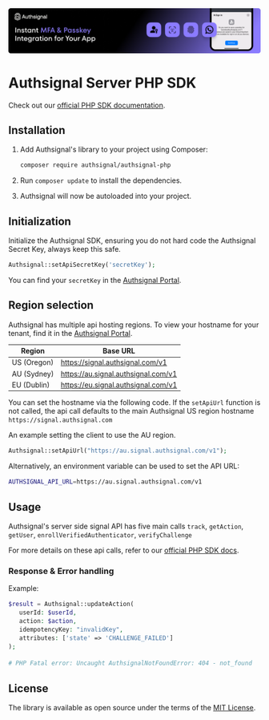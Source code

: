 <img width="1070" alt="Authsignal" src="https://raw.githubusercontent.com/authsignal/authsignal-php/main/.github/images/authsignal.png">

# Authsignal Server PHP SDK

Check out our [official PHP SDK documentation](https://docs.authsignal.com/sdks/server/php).

## Installation

1. Add Authsignal's library to your project using Composer:

   ```bash
   composer require authsignal/authsignal-php
   ```

2. Run `composer update` to install the dependencies.
3. Authsignal will now be autoloaded into your project.

## Initialization

Initialize the Authsignal SDK, ensuring you do not hard code the Authsignal Secret Key, always keep this safe.

```php
Authsignal::setApiSecretKey('secretKey');
```

You can find your `secretKey` in the [Authsignal Portal](https://portal.authsignal.com/organisations/tenants/api).

## Region selection

Authsignal has multiple api hosting regions. To view your hostname for your tenant, find it in the [Authsignal Portal](https://portal.authsignal.com/organisations/tenants/api).

| Region      | Base URL                            |
| ----------- | ----------------------------------- |
| US (Oregon) | https://signal.authsignal.com/v1    |
| AU (Sydney) | https://au.signal.authsignal.com/v1 |
| EU (Dublin) | https://eu.signal.authsignal.com/v1 |

You can set the hostname via the following code. If the `setApiUrl` function is not called, the api call defaults to the main Authsignal US region hostname `https://signal.authsignal.com`

An example setting the client to use the AU region.

```php
Authsignal::setApiUrl("https://au.signal.authsignal.com/v1");
```

Alternatively, an environment variable can be used to set the API URL:

```bash
AUTHSIGNAL_API_URL=https://au.signal.authsignal.com/v1
```

## Usage

Authsignal's server side signal API has five main calls `track`, `getAction`, `getUser`, `enrollVerifiedAuthenticator`, `verifyChallenge`

For more details on these api calls, refer to our [official PHP SDK docs](https://docs.authsignal.com/sdks/server/php#trackaction).

### Response & Error handling

Example:

```php
$result = Authsignal::updateAction(
   userId: $userId,
   action: $action,
   idempotencyKey: "invalidKey",
   attributes: ['state' => 'CHALLENGE_FAILED']
);

# PHP Fatal error: Uncaught AuthsignalNotFoundError: 404 - not_found
```

## License

The library is available as open source under the terms of the [MIT License](https://opensource.org/licenses/MIT).
